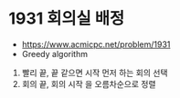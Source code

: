 # 1931 회의실 배정

- https://www.acmicpc.net/problem/1931
- Greedy algorithm
1. 빨리 끝, 끝 같으면 시작 먼저 하는 회의 선택
1. 회의 끝, 회의 시작 을 오름차순으로 정렬
